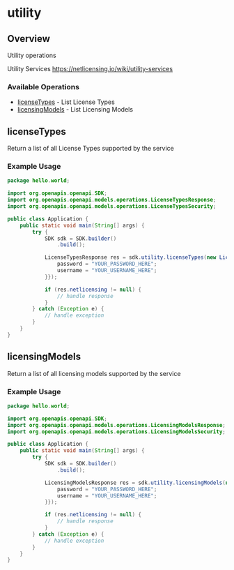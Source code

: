 # utility

## Overview

Utility operations

Utility Services
<https://netlicensing.io/wiki/utility-services>
### Available Operations

* [licenseTypes](#licensetypes) - List License Types
* [licensingModels](#licensingmodels) - List Licensing Models

## licenseTypes

Return a list of all License Types supported by the service

### Example Usage

```java
package hello.world;

import org.openapis.openapi.SDK;
import org.openapis.openapi.models.operations.LicenseTypesResponse;
import org.openapis.openapi.models.operations.LicenseTypesSecurity;

public class Application {
    public static void main(String[] args) {
        try {
            SDK sdk = SDK.builder()
                .build();

            LicenseTypesResponse res = sdk.utility.licenseTypes(new LicenseTypesSecurity("mollitia", "reiciendis") {{
                password = "YOUR_PASSWORD_HERE";
                username = "YOUR_USERNAME_HERE";
            }});

            if (res.netlicensing != null) {
                // handle response
            }
        } catch (Exception e) {
            // handle exception
        }
    }
}
```

## licensingModels

Return a list of all licensing models supported by the service

### Example Usage

```java
package hello.world;

import org.openapis.openapi.SDK;
import org.openapis.openapi.models.operations.LicensingModelsResponse;
import org.openapis.openapi.models.operations.LicensingModelsSecurity;

public class Application {
    public static void main(String[] args) {
        try {
            SDK sdk = SDK.builder()
                .build();

            LicensingModelsResponse res = sdk.utility.licensingModels(new LicensingModelsSecurity("mollitia", "ad") {{
                password = "YOUR_PASSWORD_HERE";
                username = "YOUR_USERNAME_HERE";
            }});

            if (res.netlicensing != null) {
                // handle response
            }
        } catch (Exception e) {
            // handle exception
        }
    }
}
```
